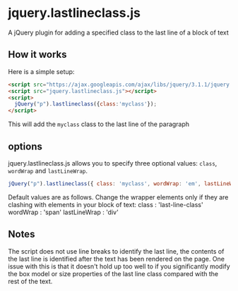 # jquery.lastlineclass.js
A jQuery plugin for adding a specified class to the last line of a block of text

## How it works
Here is a simple setup:

```html
<script src="https://ajax.googleapis.com/ajax/libs/jquery/3.1.1/jquery.min.js"></script>
<script src="jquery.lastlineclass.js"></script>
<script>
  jQuery("p").lastlineclass({class:'myclass'});
</script>
```

This will add the `myclass` class to the last line of the paragraph

## options
jquery.lastlineclass.js allows you to specify three optional values: `class`, `wordWrap` and `lastLineWrap`.

```javascript
jQuery("p").lastlineclass({ class: 'myclass', wordWrap: 'em', lastLineWrap: 'section' })
```

Default values are as follows. Change the wrapper elements only if they are clashing with elements in your block of text:
class : 'last-line-class'
wordWrap : 'span'
lastLineWrap : 'div'

## Notes

The script does not use line breaks to identify the last line, the contents of the last line is identified after the text has been rendered on the page. One issue with this is that it doesn't hold up too well to if you significantly modify the box model or size properties of the last line class compared with the rest of the text.



